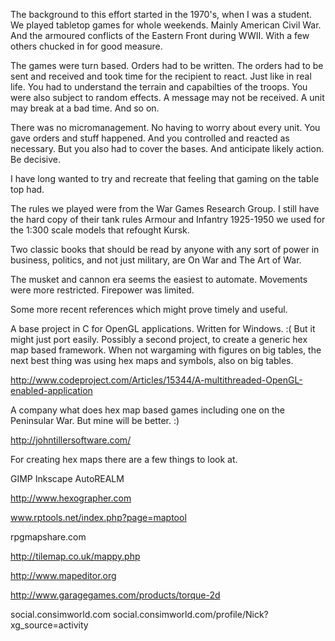 The background to this effort started in the 1970's, when I was a student.
We played tabletop games for whole weekends. Mainly American Civil War.
And the armoured conflicts of the Eastern Front during WWII. With a few 
others chucked in for good measure.

The games were turn based. Orders had to be written. The orders had to be
sent and received and took time for the recipient to react. Just like in
real life. You had to understand the terrain and capabilties of the troops.
You were also subject to random effects. A message may not be received. A
unit may break at a bad time. And so on.

There was no micromanagement. No having to worry about every unit. You gave
orders and stuff happened. And you controlled and reacted as necessary. But
you also had to cover the bases. And anticipate likely action. Be decisive.

I have long wanted to try and recreate that feeling that gaming on the table
top had.

The rules we played were from the War Games Research Group. I still have the
hard copy of their tank rules Armour and Infantry 1925-1950 we used for the
1:300 scale models that refought Kursk.

Two classic books that should be read by anyone with any sort of
power in business, politics, and not just military, are On War and The Art of
War. 

The musket and cannon era seems the easiest to automate. Movements were more
restricted. Firepower was limited. 

Some more recent references which might prove timely and useful.

A base project in C for OpenGL applications. Written for Windows. :(
But it might just port easily. Possibly a second project, to create a generic
hex map based framework. When not wargaming with figures on big tables, the next
best thing was using hex maps and symbols, also on big tables.

http://www.codeproject.com/Articles/15344/A-multithreaded-OpenGL-enabled-application

A company what does hex map based games including one on the Peninsular War. But
mine will be better. :)

http://johntillersoftware.com/

For creating hex maps there are a few things to look at.

GIMP
Inkscape
AutoREALM

http://www.hexographer.com

www.rptools.net/index.php?page=maptool

rpgmapshare.com

http://tilemap.co.uk/mappy.php

http://www.mapeditor.org

http://www.garagegames.com/products/torque-2d

social.consimworld.com
social.consimworld.com/profile/Nick?xg_source=activity
